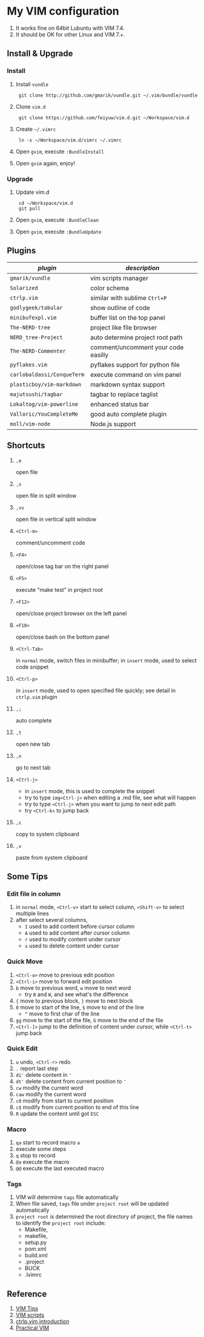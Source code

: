 # My VIM configuration

1. It works fine on 64bit Lubuntu with VIM 7.4.
1. It should be OK for other Linux and VIM 7.+.

## Install & Upgrade

### Install

1. Install `vundle`

        git clone http://github.com/gmarik/vundle.git ~/.vim/bundle/vundle

1. Clone `vim.d`

        git clone https://github.com/feiyuw/vim.d.git ~/Workspace/vim.d

1. Create `~/.vimrc`

        ln -s ~/Workspace/vim.d/vimrc ~/.vimrc

1. Open `gvim`, execute `:BundleInstall`

1. Open `gvim` again, enjoy!


### Upgrade

1. Update vim.d

        cd ~/Workspace/vim.d
        git pull

1. Open `gvim`, execute `:BundleClean`

1. Open `gvim`, execute `:BundleUpdate`


## Plugins

| *plugin*                          |   *description*                                           |
| --------------------------------- | --------------------------------------------------------- |
| `gmarik/vundle`                   | vim scripts manager                                       |
| `Solarized`                       | color schema                                              |
| `ctrlp.vim`                       | similar with sublime `Ctrl+P`                             |
| `godlygeek/tabular`               | show outline of code                                      |
| `minibufexpl.vim`                 | buffer list on the top panel                              |
| `The-NERD-tree`                   | project like file browser                                 |
| `NERD_tree-Project`               | auto determine project root path                          |
| `The-NERD-Commenter`              | comment/uncomment your code easilly                       |
| `pyflakes.vim`                    | pyflakes support for python file                          |
| `carlobaldassi/ConqueTerm`        | execute command on vim panel                              |
| `plasticboy/vim-markdown`         | markdown syntax support                                   |
| `majutsushi/tagbar`               | tagbar to replace taglist                                 |
| `Lokaltog/vim-powerline`          | enhanced status bar                                       |
| `Valloric/YouCompleteMe`          | good auto complete plugin                                 |
| `moll/vim-node`                   | Node.js support                                           |

## Shortcuts

1. `,e`

    open file

1. `,s`

    open file in split window

1. `,vs`

    open file in vertical split window

1. `<Ctrl-m>`

    comment/uncomment code

1. `<F4>`

    open/close tag bar on the right panel

1. `<F5>`
    
    execute "make test" in project root

1. `<F12>`

    open/close project browser on the left panel

1. `<F10>`

    open/close bash on the bottom panel

1. `<Ctrl-Tab>`

    in `normal` mode, switch files in minibuffer; in `insert` mode, used to select code snippet

1. `<Ctrl-p>`

    in `insert` mode, used to open specified file quickly;
    see detail in `ctrlp.vim` plugin

1. `,;`

    auto complete

1. `,t`

    open new tab

1. `,n`

    go to next tab

1. `<Ctrl-j>`

    * in `insert` mode, this is used to complete the snippet
    * try to type `img<Ctrl-j>` when editing a .md file, see what will happen
    * try to type `<Ctrl-j>` when you want to jump to next edit path
    * try `<Ctrl-k>` to jump back

1. `,c`

    copy to system clipboard

1. `,v`

    paste from system clipboard


## Some Tips

### Edit file in column

1. in `normal` mode, `<Ctrl-v>` start to select column, `<Shift-v>` to select multiple lines
1. after select several columns, 
    * `I` used to add content before cursor column
    * `A` used to add content after cursor column
    * `r` used to modify content under cursor
    * `x` used to delete content under cursor

### Quick Move

1. `<Ctrl-o>` move to previous edit position
1. `<Ctrl-i>` move to forward edit position
1. `b` move to previous word, `w` move to next word
    * try `B` and `W`, and see what's the difference
1. `{` move to previous block, `}` move to next block
1. `0` move to start of the line, `$` move to end of the line
    * `^` move to first char of the line
1. `gg` move to the start of the file, `G` move to the end of the file
1. `<Ctrl-]>` jump to the definition of content under cursor, while `<Ctrl-t>` jump back

### Quick Edit

1. `u` undo, `<Ctrl-r>` redo
1. `.` report last step
1. `di'` delete content in `'`
1. `dt'` delete content from current position to `'`
1. `cw` modify the current word
1. `caw` modify the current word
1. `c0` modify from start to current position
1. `c$` modify from current position to end of this line
1. `R` update the content until got `ESC`

### Macro

1. `qa` start to record macro `a`
1. execute some steps
1. `q` stop to record
1. `@a` execute the macro
1. `@@` execute the last executed macro


### Tags

1. VIM will determine `tags` file automatically
1. When file saved, `tags` file under `project root` will be updated automatically
1. `project root` is determined the root directory of project, the file names to identify the `project root` include:
    * Makefile,
    * makefile,
    * setup.py
    * pom.xml
    * build.xml
    * .project
    * BUCK
    * .lvimrc


## Reference

1. [VIM Tips](http://www.rayninfo.co.uk/vimtips.html)
1. [VIM scripts](http://vim-scripts.org)
1. [ctrlp.vim introduction](http://zuyunfei.com/2013/08/26/vim-plugin-ctrlp/)
1. [Practical VIM](http://www.amazon.com/Practical-Vim-Thought-Pragmatic-Programmers/dp/1934356980/ref=sr_1_1?ie=UTF8&qid=1407823913&sr=8-1&keywords=practical+vim)
